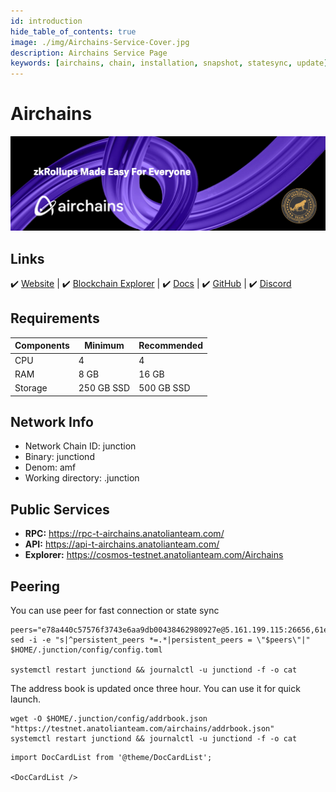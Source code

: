 ```yaml
---
id: introduction
hide_table_of_contents: true
image: ./img/Airchains-Service-Cover.jpg
description: Airchains Service Page
keywords: [airchains, chain, installation, snapshot, statesync, update]
---
```

# Airchains 

![Airchains](./img/Airchains-Service.jpg)

## Links
 ✔️ [Website](https://www.airchains.io) |
 ✔️ [Blockchain Explorer](https://cosmos-testnet.anatolianteam.com/Airchains) |
 ✔️ [Docs](https://docs.airchains.io) |
 ✔️ [GitHub](https://github.com/airchains-network) |
 ✔️ [Discord](https://discord.gg/airchains)

## Requirements

| Components | Minimum | **Recommended** |
| ------------ | ------------ | ------------ |
| CPU |	4 | 4 |
| RAM	| 8 GB | 16 GB |
| Storage	| 250 GB SSD | 500 GB SSD |

## Network Info 
* Network Chain ID: junction
* Binary: junctiond
* Denom: amf
* Working directory: .junction

## Public Services
* **RPC:** https://rpc-t-airchains.anatolianteam.com/ 
* **API:** https://api-t-airchains.anatolianteam.com/
* **Explorer:** https://cosmos-testnet.anatolianteam.com/Airchains

## Peering
You can use peer for fast connection or state sync 
```shell
peers="e78a440c57576f3743e6aa9db00438462980927e@5.161.199.115:26656,61e609631e8be6e04c43ed3d7bfef23c064dc912@[2a01:4f8:221:26e0::2]:43456,f786dcc80601ddd33ba98c609795083ba418d740@158.220.119.11:43456,0b1159b05e940a611b275fe0006070439e5b6e69@[2a03:cfc0:8000:13::b910:277f]:13756,c8f6b1a795a6d9cd2ec39faf277163a9711fc81b@38.242.194.19:43456,552d2a5c3d9889444f123d740a20237c89711109@109.199.96.143:43456,cc27f4e54a78b950adaf46e5413f92f5d53d2212@209.126.86.186:43456,f5b69a02abeb3340ccd266f049ed6aabc7c0ea88@94.72.114.150:43456,db38d672f66df4de01b26e1fa97e1632fbfb1bdf@173.249.57.190:26656,d9a5e20668955bdd5c2fc28cffd6f06e23794638@[2a01:4f8:10a:3a51::2]:43456"
sed -i -e "s|^persistent_peers *=.*|persistent_peers = \"$peers\"|" $HOME/.junction/config/config.toml

systemctl restart junctiond && journalctl -u junctiond -f -o cat
```

The address book is updated once three hour. You can use it for quick launch.
```shell
wget -O $HOME/.junction/config/addrbook.json "https://testnet.anatolianteam.com/airchains/addrbook.json"
systemctl restart junctiond && journalctl -u junctiond -f -o cat
```

```mdx-code-block
import DocCardList from '@theme/DocCardList';

<DocCardList />
```
